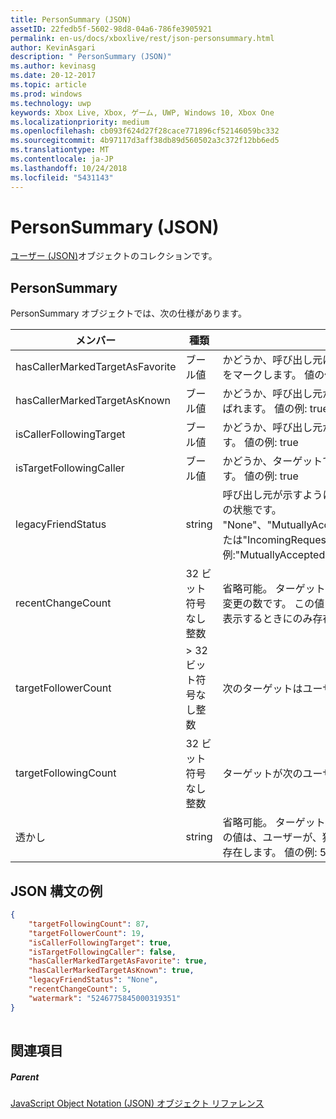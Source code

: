 ```yaml
---
title: PersonSummary (JSON)
assetID: 22fedb5f-5602-98d8-04a6-786fe3905921
permalink: en-us/docs/xboxlive/rest/json-personsummary.html
author: KevinAsgari
description: " PersonSummary (JSON)"
ms.author: kevinasg
ms.date: 20-12-2017
ms.topic: article
ms.prod: windows
ms.technology: uwp
keywords: Xbox Live, Xbox, ゲーム, UWP, Windows 10, Xbox One
ms.localizationpriority: medium
ms.openlocfilehash: cb093f624d27f28cace771896cf52146059bc332
ms.sourcegitcommit: 4b97117d3aff38db89d560502a3c372f12bb6ed5
ms.translationtype: MT
ms.contentlocale: ja-JP
ms.lasthandoff: 10/24/2018
ms.locfileid: "5431143"
---
```

# <a name="personsummary-json"></a>PersonSummary (JSON)
[ユーザー (JSON)](json-person.md)オブジェクトのコレクションです。 
<a id="ID4ER"></a>

 
## <a name="personsummary"></a>PersonSummary
 
PersonSummary オブジェクトでは、次の仕様があります。
 
| メンバー| 種類| 説明| 
| --- | --- | --- | 
| hasCallerMarkedTargetAsFavorite| ブール値| かどうか、呼び出し元は、お気に入りとしてターゲットをマークします。 値の例: true| 
| hasCallerMarkedTargetAsKnown| ブール値| かどうか、呼び出し元がターゲット済みとしてマーク呼ばれます。 値の例: true| 
| isCallerFollowingTarget| ブール値| かどうか、呼び出し元が、ターゲットをフォローします。 値の例: true| 
| isTargetFollowingCaller| ブール値| かどうか、ターゲットでは、呼び出し元がフォローします。 値の例: true| 
| legacyFriendStatus| string| 呼び出し元が示すように、ターゲットの従来のフレンドの状態です。 "None"、"MutuallyAccepted"、"OutgoingRequest"または"IncomingRequest"をすることができます。 値の例:"MutuallyAccepted"| 
| recentChangeCount| 32 ビット符号なし整数| 省略可能。 ターゲットのソーシャル グラフ内の最新の変更の数です。 この値は、ユーザーが、独自の概要を表示するときにのみ存在します。 値の例: 5| 
| targetFollowerCount| > 32 ビット符号なし整数| 次のターゲットはユーザーの数です。 値の例: 1308| 
| targetFollowingCount| 32 ビット符号なし整数| ターゲットが次のユーザーの数です。 値の例: 112| 
| 透かし| string| 省略可能。 ターゲットの最新の変更透かしします。 この値は、ユーザーが、独自の概要を表示するときにのみ存在します。 値の例: 5| 
  
<a id="ID4E4D"></a>

 
## <a name="sample-json-syntax"></a>JSON 構文の例
 

```json
{
    "targetFollowingCount": 87,
    "targetFollowerCount": 19,
    "isCallerFollowingTarget": true,
    "isTargetFollowingCaller": false,
    "hasCallerMarkedTargetAsFavorite": true,
    "hasCallerMarkedTargetAsKnown": true,
    "legacyFriendStatus": "None",
    "recentChangeCount": 5,
    "watermark": "5246775845000319351"
}
    
```

  
<a id="ID4EGE"></a>

 
## <a name="see-also"></a>関連項目
 
<a id="ID4EIE"></a>

 
##### <a name="parent"></a>Parent 

[JavaScript Object Notation (JSON) オブジェクト リファレンス](atoc-xboxlivews-reference-json.md)

   